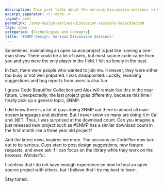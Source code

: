 ```yaml
---
description: This post talks about the serious discussion sessions on CodePlex.
excerpt_separator: <!--more-->
layout: post
permalink: /snmp-design-serious-discussion-sessions-5a26c93aca30
tags: snmp
categories: [Technologies and Concepts]
title: '#SNMP Design: Serious Discussion Sessions'
---
```

Sometimes, maintaining an open source project is just like running a one-man show. There could be a lot of users, but most source code came from you and you were the only player in the field. I felt so lonely in the past.
<!--more-->

In fact, there were people who wanted to join me. However, they were either too busy or not well prepared. I was disappointed. Luckily, receiving suggestions and bug reports from users is also fun.

I guess Code Beautifier Collection and Alex will remain like this in the near future. Unexpectedly, the last project goes differently, because this time I finally pick up a general topic, SNMP.

I did know there is a lot of guys doing SNMP out there in almost all main stream languages and platform. But I never knew so many are doing it in C# and .NET. Thus, I was surprised at the download count. Can you imagine a just released new project such as #SNMP has a similar download count in the first month like a three year old project?

And the latest news inspires me more. The sessions on CodePlex now turn out to be serious. Guys start to post design suggestions, new feature requests, and even ask if I can focus on the library while they work on the browser. Wonderful.

I confess that I do not have enough experience on how to host an open source project with others, but I believe that I try my best to learn.

Stay tuned.
